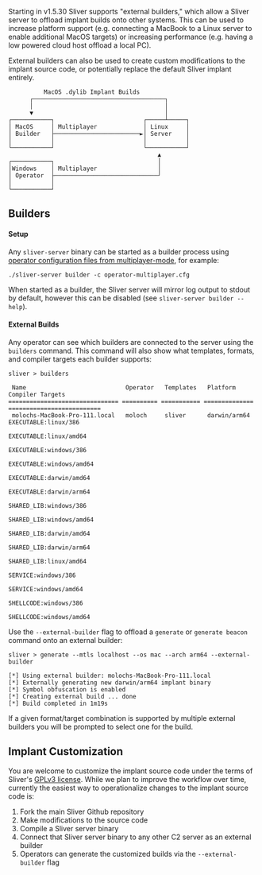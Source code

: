 Starting in v1.5.30 Sliver supports "external builders," which allow a Sliver server to offload implant builds onto other systems. This can be used to increase platform support (e.g. connecting a MacBook to a Linux server to enable additional MacOS targets) or increasing performance (e.g. having a low powered cloud host offload a local PC).

External builders can also be used to create custom modifications to the implant source code, or potentially replace the default Sliver implant entirely.

```
          MacOS .dylib Implant Builds
      ┌─────────────────────────────────────┐
      │                                     │
      ▼                                     │
┌───────────┐                         ┌─────┴─────┐
│ MacOS     │ Multiplayer             │ Linux     │
│ Builder   ├────────────────────────►│ Server    │
│           │                         │           │
└───────────┘                         └───────────┘
                                          ▲
┌───────────┐                             │
│Windows    │ Multiplayer                 │
│ Operator  ├─────────────────────────────┘
│           │
└───────────┘
```

## Builders

#### Setup

Any `sliver-server` binary can be started as a builder process using [operator configuration files from multiplayer-mode](https://github.com/BishopFox/sliver/wiki/Multiplayer-Mode), for example:

```
./sliver-server builder -c operator-multiplayer.cfg
```

When started as a builder, the Sliver server will mirror log output to stdout by default, however this can be disabled (see `sliver-server builder --help`).

#### External Builds

Any operator can see which builders are connected to the server using the `builders` command. This command will also show what templates, formats, and compiler targets each builder supports:

```
sliver > builders 

 Name                            Operator   Templates   Platform       Compiler Targets         
=============================== ========== =========== ============== ==========================
 molochs-MacBook-Pro-111.local   moloch     sliver      darwin/arm64   EXECUTABLE:linux/386     
                                                                       EXECUTABLE:linux/amd64   
                                                                       EXECUTABLE:windows/386   
                                                                       EXECUTABLE:windows/amd64 
                                                                       EXECUTABLE:darwin/amd64  
                                                                       EXECUTABLE:darwin/arm64  
                                                                       SHARED_LIB:windows/386   
                                                                       SHARED_LIB:windows/amd64 
                                                                       SHARED_LIB:darwin/amd64  
                                                                       SHARED_LIB:darwin/arm64  
                                                                       SHARED_LIB:linux/amd64   
                                                                       SERVICE:windows/386      
                                                                       SERVICE:windows/amd64    
                                                                       SHELLCODE:windows/386    
                                                                       SHELLCODE:windows/amd64
```

Use the `--external-builder` flag to offload a `generate` or `generate beacon` command onto an external builder:

```
sliver > generate --mtls localhost --os mac --arch arm64 --external-builder

[*] Using external builder: molochs-MacBook-Pro-111.local
[*] Externally generating new darwin/arm64 implant binary
[*] Symbol obfuscation is enabled
[*] Creating external build ... done
[*] Build completed in 1m19s
```

If a given format/target combination is supported by multiple external builders you will be prompted to select one for the build.

## Implant Customization

You are welcome to customize the implant source code under the terms of Sliver's [GPLv3 license](https://github.com/BishopFox/sliver/blob/master/LICENSE). While we plan to improve the workflow over time, currently the easiest way to operationalize changes to the implant source code is:

1. Fork the main Sliver Github repository
1. Make modifications to the source code
1. Compile a Sliver server binary
1. Connect that Sliver server binary to any other C2 server as an external builder
1. Operators can generate the customized builds via the `--external-builder` flag
